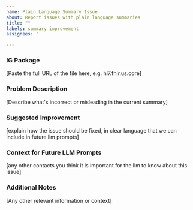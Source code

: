 ```yaml
---
name: Plain Language Summary Issue
about: Report issues with plain language summaries
title: ""
labels: summary improvement
assignees: ''

---
```


### IG Package
[Paste the full URL of the file here, e.g. hl7.fhir.us.core]

### Problem Description
[Describe what's incorrect or misleading in the current summary]

### Suggested Improvement
[explain how the issue should be fixed, in clear language that we can include in future llm prompts]

### Context for Future LLM Prompts
[any other contacts you think it is important for the llm to know about this issue]

### Additional Notes
[Any other relevant information or context]
